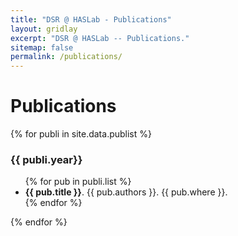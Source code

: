 ```yaml
---
title: "DSR @ HASLab - Publications"
layout: gridlay
excerpt: "DSR @ HASLab -- Publications."
sitemap: false
permalink: /publications/
---
```



# Publications

{% for publi in site.data.publist %}
   <h3>{{ publi.year}}</h3>
   <ul>
   {% for pub in publi.list %}
   	<li><strong>{{ pub.title }}</strong>. {{ pub.authors }}. {{ pub.where }}.</li>
   {% endfor %}
	</ul>
{% endfor %}


